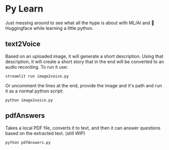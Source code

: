 # Py Learn

Just messing around to see what all the hype is about with ML/AI and 🤗 Huggingface while learning a little python.

## text2Voice
Based on an uploaded image, it will generate a short description. Using that description, it will create a short story that in the end will be converted to an audio recording.
To run it use:
```
streamlit run image2voice.py
```
Or uncomment the lines at the end, provide the image and it's path and run it as a normal python script:
```
python image2voice.py
```

## pdfAnswers
Takes a local PDF file, converts it to text, and then it can answer questions based on the extracted text. (still WIP)
```
python pdfAnswers.py
```
